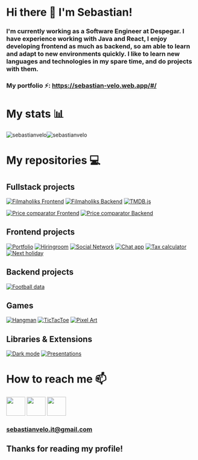 # Hi there 👋  I'm Sebastian!

### I'm currently working as a Software Engineer at Despegar. I have experience working with Java and React, I enjoy developing frontend as much as backend, so am able to learn and adapt to new environments quickly. I like to learn new languages and technologies in my spare time, and do projects with them.

### My portfolio ⚡️: https://sebastian-velo.web.app/#/ 

# My stats 📊
<div style="display:flex">
  <img src="https://github-readme-stats.vercel.app/api?username=sebastianvelo&show_icons=true&locale=en&theme=radical&count_private=true&hide_title=true" alt="sebastianvelo" />
  <img src="https://github-readme-stats.vercel.app/api/top-langs?username=sebastianvelo&show_icons=true&locale=en&layout=compact&theme=radical&hide=c" alt="sebastianvelo" />
</div>

# My repositories 💻 
## Fullstack projects

[![Filmaholiks Frontend](https://github-readme-stats.vercel.app/api/pin/?username=sebastianvelo&repo=filmaholiks-frontend&theme=radical)](https://github.com/sebastianvelo/filmaholiks-frontend)
[![Filmaholiks Backend](https://github-readme-stats.vercel.app/api/pin/?username=sebastianvelo&repo=filmaholiks-backend&theme=radical)](https://github.com/sebastianvelo/filmaholiks-backend)
[![TMDB.js](https://github-readme-stats.vercel.app/api/pin/?username=sebastianvelo&repo=tmdb.js&theme=radical)](https://github.com/sebastianvelo/tmdb.js)

[![Price comparator Frontend](https://github-readme-stats.vercel.app/api/pin/?username=sebastianvelo&repo=price-comparator-frontend&theme=radical)](https://github.com/sebastianvelo/price-comparator-frontend)
[![Price comparator Backend](https://github-readme-stats.vercel.app/api/pin/?username=sebastianvelo&repo=price-comparator-backend&theme=radical)](https://github.com/sebastianvelo/price-comparator-backend)

## Frontend projects
[![Portfolio](https://github-readme-stats.vercel.app/api/pin/?username=sebastianvelo&repo=portfolio&theme=radical)](https://github.com/sebastianvelo/portfolio)
[![Hiringroom](https://github-readme-stats.vercel.app/api/pin/?username=sebastianvelo&repo=hiringroom&theme=radical)](https://github.com/sebastianvelo/hiringroom)
[![Social Network](https://github-readme-stats.vercel.app/api/pin/?username=sebastianvelo&repo=social-network&theme=radical)](https://github.com/sebastianvelo/social-network)
[![Chat app](https://github-readme-stats.vercel.app/api/pin/?username=sebastianvelo&repo=chat-app&theme=radical)](https://github.com/sebastianvelo/chat-app)
[![Tax calculator](https://github-readme-stats.vercel.app/api/pin/?username=sebastianvelo&repo=calculadora-ganancias&theme=radical)](https://github.com/sebastianvelo/calculadora-ganancias)
[![Next holiday](https://github-readme-stats.vercel.app/api/pin/?username=sebastianvelo&repo=proximo-feriado&theme=radical)](https://github.com/sebastianvelo/proximo-feriado)

## Backend projects
[![Football data](https://github-readme-stats.vercel.app/api/pin/?username=sebastianvelo&repo=football-data-backend&theme=radical)](https://github.com/sebastianvelo/football-data-backend)

## Games
[![Hangman](https://github-readme-stats.vercel.app/api/pin/?username=sebastianvelo&repo=hangman-py&theme=radical)](https://github.com/sebastianvelo/hangman-py)
[![TicTacToe](https://github-readme-stats.vercel.app/api/pin/?username=sebastianvelo&repo=tictactoe&theme=radical)](https://github.com/sebastianvelo/tictactoe)
[![Pixel Art](https://github-readme-stats.vercel.app/api/pin/?username=sebastianvelo&repo=pixel-art&theme=radical)](https://github.com/sebastianvelo/pixel-art)

## Libraries & Extensions
[![Dark mode](https://github-readme-stats.vercel.app/api/pin/?username=sebastianvelo&repo=dark-mode-extension&theme=radical)](https://github.com/sebastianvelo/dark-mode-extension)
[![Presentations](https://github-readme-stats.vercel.app/api/pin/?username=sebastianvelo&repo=presentations-js&theme=radical)](https://github.com/sebastianvelo/presentations-js)

# How to reach me 📫 
<a target="_blank" href="https://www.linkedin.com/in/sebastian-velo/"><img width="50" height="50" src="https://encrypted-tbn0.gstatic.com/images?q=tbn:ANd9GcQSr3_ijsHy7asI734QY6ixc9B-W_i28--VPQ&usqp=CAU" /></a>
<a target="_blank" href="https://codepen.io/sebastianvelo"><img width="50" height="50" src="https://cdn.icon-icons.com/icons2/1906/PNG/512/iconfinder-codepen-4550862_121336.png" /></a>
<a target="_blank" href="https://app.codesignal.com/profile/sebastianvel"><img width="50" height="50" src="https://encrypted-tbn0.gstatic.com/images?q=tbn:ANd9GcQWCqYD9TtDp59IX0ShF5Jy2yanfla1Xeis-HQdKNMO6oCfOyOD2RSDOhFOZzsWiud1BjM&usqp=CAU" /></a>
### sebastianvelo.it@gmail.com

## Thanks for reading my profile!
<!--
**sebastianvelo/sebastianvelo** is a ✨ _special_ ✨ repository because its `README.md` (this file) appears on your GitHub profile.

Here are some ideas to get you started:

- 🔭 I’m currently working on ...
- 🌱 I’m currently learning ...
- 👯 I’m looking to collaborate on ...
- 🤔 I’m looking for help with ...
- 💬 Ask me about ...
- 📫 How to reach me: ...
- 😄 Pronouns: ...
- ⚡️ Fun fact: ...
-->
